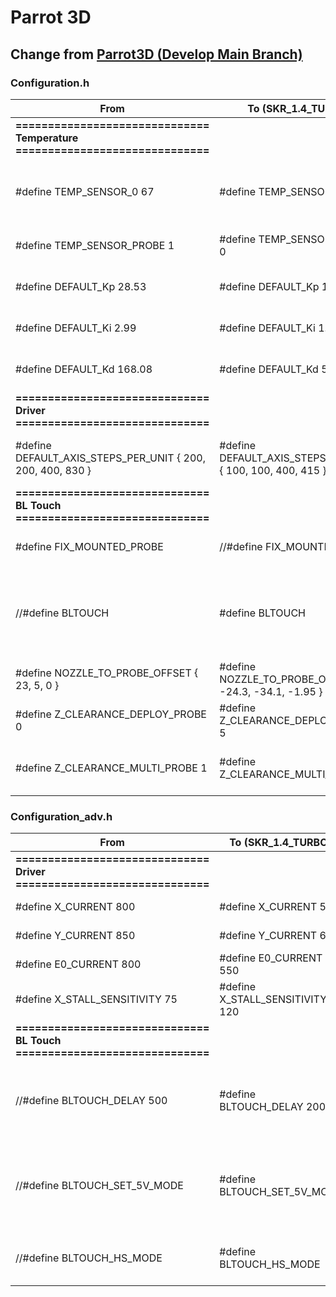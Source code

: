 # Parrot 3D

## Change from [Parrot3D (Develop Main Branch)](https://github.com/narasak/parrot_3d_firmware/tree/develop/main)

### Configuration.h

| From     | To (SKR_1.4_TURBO) | Description |
|----------|------------|------------|
| **============================== <br/> Temperature <br/> ==============================** |||
| #define TEMP_SENSOR_0 67 | #define TEMP_SENSOR_0 5 | 5: is for E3D Thermistor 67: is for SE HT Thermistor |
| #define TEMP_SENSOR_PROBE 1 | #define TEMP_SENSOR_PROBE 0 | Disable probe temp sensor |
| #define DEFAULT_Kp  28.53 | #define DEFAULT_Kp  16.50 | Default Hot End PID (Kp Value) |
| #define DEFAULT_Ki   2.99 | #define DEFAULT_Ki   1.16 | Default Hot End PID (Ki Value) |
| #define DEFAULT_Kd 168.08 | #define DEFAULT_Kd  58.80 | Default Hot End PID (Kd Value) |
| **============================== <br/> Driver <br/> ==============================** |||
| #define DEFAULT_AXIS_STEPS_PER_UNIT { 200, 200, 400, 830 } | #define DEFAULT_AXIS_STEPS_PER_UNIT { 100, 100, 400, 415 } | Default Axis Steps Per Unit For 1.8 and BMG |
| **============================== <br/> BL Touch <br/> ==============================** |||
| #define FIX_MOUNTED_PROBE | //#define FIX_MOUNTED_PROBE | Disable fix mounted probe |
| //#define BLTOUCH | #define BLTOUCH | The BLTouch probe uses a Hall effect sensor and emulates a servo. |
| #define NOZZLE_TO_PROBE_OFFSET { 23, 5, 0 } | #define NOZZLE_TO_PROBE_OFFSET { -24.3, -34.1, -1.95 } | Nozzle-to-Probe offsets |
| #define Z_CLEARANCE_DEPLOY_PROBE    0 | #define Z_CLEARANCE_DEPLOY_PROBE    5 | Z Clearance for Deploy/Stow |
| #define Z_CLEARANCE_MULTI_PROBE     1 | #define Z_CLEARANCE_MULTI_PROBE     2 | Z Clearance between multiple probes |

### Configuration_adv.h

| From     | To (SKR_1.4_TURBO) | Description |
|----------|------------|------------|
| **============================== <br/> Driver <br/> ==============================** |||
| #define X_CURRENT       800 | #define X_CURRENT       500 | Set motor current |
| #define Y_CURRENT       850 | #define Y_CURRENT       600 | Set motor current |
| #define E0_CURRENT      800 | #define E0_CURRENT      550 | Set motor current |
| #define X_STALL_SENSITIVITY 75 | #define X_STALL_SENSITIVITY 120 | Sensorless homing sensitivity |
| **============================== <br/> BL Touch <br/> ==============================** |||
| //#define BLTOUCH_DELAY 500 | #define BLTOUCH_DELAY 200 | The probe needs time to recognize the command. |
| //#define BLTOUCH_SET_5V_MODE | #define BLTOUCH_SET_5V_MODE | BLTouch V3.0 or 3.1: Set default mode to 5V mode at Marlin startup. |
| //#define BLTOUCH_HS_MODE | #define BLTOUCH_HS_MODE | Use "HIGH SPEED" mode for probing. |

